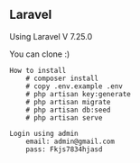 ## Laravel

Using Laravel V 7.25.0

You can clone :)

    How to install
        # composer install
        # copy .env.example .env
        # php artisan key:generate
        # php artisan migrate
        # php artisan db:seed
        # php artisan serve

    Login using admin
        email: admin@gmail.com
        pass: Fkjs7834hjasd

